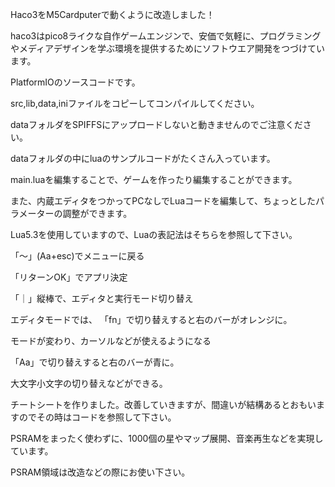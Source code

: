 Haco3をM5Cardputerで動くように改造しました！

haco3はpico8ライクな自作ゲームエンジンで、安価で気軽に、プログラミングやメディアデザインを学ぶ環境を提供するためにソフトウエア開発をつづけています。

PlatformIOのソースコードです。

src,lib,data,iniファイルをコピーしてコンパイルしてください。

dataフォルダをSPIFFSにアップロードしないと動きませんのでご注意ください。

dataフォルダの中にluaのサンプルコードがたくさん入っています。

main.luaを編集することで、ゲームを作ったり編集することができます。

また、内蔵エディタをつかってPCなしでLuaコードを編集して、ちょっとしたパラメーターの調整ができます。

Lua5.3を使用していますので、Luaの表記法はそちらを参照して下さい。

「〜」(Aa+esc)でメニューに戻る

「リターンOK」でアプリ決定

「｜」縦棒で、エディタと実行モード切り替え

エディタモードでは、
「fn」で切り替えすると右のバーがオレンジに。

モードが変わり、カーソルなどが使えるようになる

「Aa」で切り替えすると右のバーが青に。

大文字小文字の切り替えなどができる。

チートシートを作りました。改善していきますが、間違いが結構あるとおもいますのでその時はコードを参照して下さい。

PSRAMをまったく使わずに、1000個の星やマップ展開、音楽再生などを実現しています。

PSRAM領域は改造などの際にお使い下さい。
